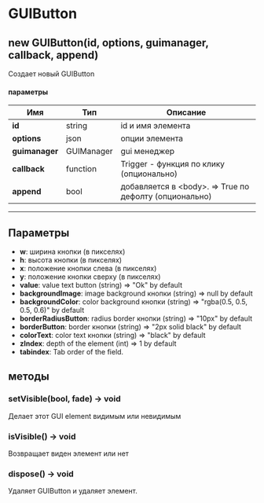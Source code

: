 # GUIButton

## new GUIButton(id, options, guimanager, callback, append)
Создает новый GUIButton

#### параметры
Имя | Тип | Описание
---|---|---
**id** | string | id и имя элемента
**options** | json | опции элемента
**guimanager** | GUIManager | gui менеджер
**callback** | function | Trigger - функция по клику (опционально)
**append** | bool | добавляется в &lt;body&gt;. =&gt; True по дефолту (опционально)
---

## Параметры

* **w**: ширина кнопки (в пикселях)
* **h**: высота кнопки (в пикселях)
* **x**: положение кнопки слева (в пикселях)
* **y**: положение кнопки сверху (в пикселях)
* **value**: value text button (string) =&gt; "Ok" by default
* **backgroundImage**: image background кнопки (string) =&gt; null by default
* **backgroundColor**: color background кнопки (string) =&gt; "rgba(0.5, 0.5, 0.5, 0.6)" by default
* **borderRadiusButton**: radius border кнопки (string)  =&gt; "10px" by default
* **borderButton**: border кнопки (string)  =&gt; "2px solid black" by default
* **colorText**: color text кнопки (string)  =&gt; "black" by default
* **zIndex**: depth of the element (int) =&gt; 1 by default
* **tabindex**: Tab order of the field.

## методы

### setVisible(bool, fade) → void
Делает этот GUI element видимым или невидимым

### isVisible() → void
Возвращает виден элемент или нет

### dispose() → void
Удаляет GUIButton и удаляет элемент.
